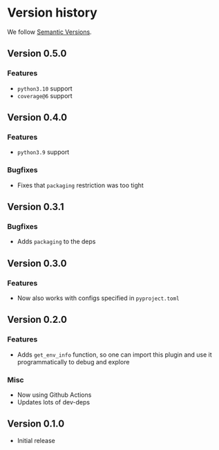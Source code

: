 # Version history

We follow [Semantic Versions](https://semver.org/).


## Version 0.5.0

### Features

- `python3.10` support
- `coverage@6` support


## Version 0.4.0

### Features

- `python3.9` support

### Bugfixes

- Fixes that `packaging` restriction was too tight


## Version 0.3.1

### Bugfixes

- Adds `packaging` to the deps


## Version 0.3.0

### Features

- Now also works with configs specified in `pyproject.toml`


## Version 0.2.0

### Features

- Adds `get_env_info` function, 
  so one can import this plugin and use it programmatically 
  to debug and explore

### Misc

- Now using Github Actions
- Updates lots of dev-deps


## Version 0.1.0

- Initial release
